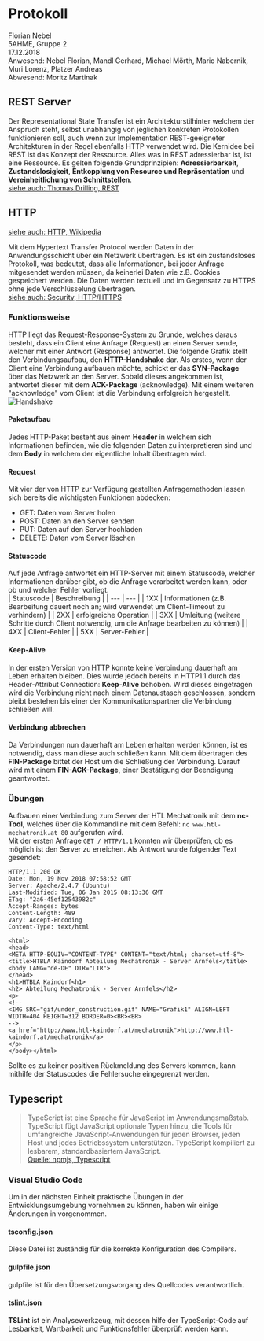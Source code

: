 # Protokoll
Florian Nebel  
5AHME, Gruppe 2  
17.12.2018  
Anwesend: Nebel Florian, Mandl Gerhard, Michael Mörth, Mario Nabernik, Muri Lorenz, Platzer Andreas  
Abwesend: Moritz Martinak  

## REST Server  
Der Representational State Transfer ist ein Architekturstilhinter welchem der Anspruch steht, 
selbst unabhängig von jeglichen konkreten Protokollen funktionieren soll, auch wenn zur Implementation REST-geeigneter
Architekturen in der Regel ebenfalls HTTP verwendet wird. Die Kernidee bei REST ist das Konzept der Ressource. 
Alles was in REST adressierbar ist, ist eine Ressource. Es gelten folgende Grundprinzipien: **Adressierbarkeit**, **Zustandslosigkeit**, 
**Entkopplung von Resource und Repräsentation** und **Vereinheitlichung von Schnittstellen**.  
[siehe auch: Thomas Drilling, REST](https://www.dev-insider.de/konzept-aufbau-und-funktionsweise-von-rest-a-603152/)  

## HTTP
[siehe auch: HTTP, Wikipedia](https://de.wikipedia.org/wiki/Hypertext_Transfer_Protocol)  
  
Mit dem Hypertext Transfer Protocol werden Daten in der Anwendungsschicht über ein Netzwerk übertragen. Es ist ein zustandsloses 
Protokoll, was bedeutet, dass alle Informationen, bei jeder Anfrage mitgesendet werden müssen, da keinerlei Daten wie z.B. Cookies 
gespeichert werden. Die Daten werden textuell und im Gegensatz zu HTTPS ohne jede Verschlüsselung übertragen.  
[siehe auch: Security, HTTP/HTTPS](https://lms.at/dotlrn/classes/digi/610437.5AHME_AIIT.18_19/xolrn/519DFD18ACBBB.symlink?resource_id=0-305198065&m=view#106003071)    

### Funktionsweise
HTTP liegt das Request-Response-System zu Grunde, welches daraus besteht, dass ein Client eine Anfrage (Request) an einen Server sende,
welcher mit einer Antwort (Response) antwortet. Die folgende Grafik stellt den Verbindungsaufbau, den **HTTP-Handshake** dar. 
Als erstes, wenn der Client eine Verbindung aufbauen möchte, schickt er das **SYN-Package** über das Netzwerk an den Server. Sobald 
dieses angekommen ist, antwortet dieser mit dem **ACK-Package** (acknowledge). Mit einem weiteren "acknowledge" vom Client ist die 
Verbindung erfolgreich hergestellt.  
![Handshake](https://github.com/HTLMechatronics/m14-la1-sx/blob/nebflm14/nebflm14/Handshake.png)  

#### Paketaufbau
Jedes HTTP-Paket besteht aus einem **Header** in welchem sich Informationen befinden, wie die folgenden Daten zu interpretieren sind 
und dem **Body** in welchem der eigentliche Inhalt übertragen wird.

#### Request
Mit vier der von HTTP zur Verfügung gestellten Anfragemethoden lassen sich bereits die wichtigsten Funktionen abdecken:  
* GET: Daten vom Server holen  
* POST: Daten an den Server senden
* PUT: Daten auf den Server hochladen  
* DELETE: Daten vom Server löschen  

#### Statuscode
Auf jede Anfrage antwortet ein HTTP-Server mit einem Statuscode, welcher Informationen darüber gibt, ob die Anfrage verarbeitet werden 
kann, oder ob und welcher Fehler vorliegt.  
| Statuscode | Beschreibung |
| --- | --- |
| 1XX | Informationen (z.B. Bearbeitung dauert noch an; wird verwendet um Client-Timeout zu verhindern) |
| 2XX | erfolgreiche Operation |
| 3XX | Umleitung (weitere Schritte durch Client notwendig, um die Anfrage bearbeiten zu können) |
| 4XX | Client-Fehler |
| 5XX | Server-Fehler |

#### Keep-Alive
In der ersten Version von HTTP konnte keine Verbindung dauerhaft am Leben erhalten bleiben. Dies wurde jedoch bereits in HTTP1.1 
durch das Header-Attribut Connection: **Keep-Alive** behoben. Wird dieses eingetragen wird die Verbindung nicht nach einem Datenaustasch 
geschlossen, sondern bleibt bestehen bis einer der Kommunikationspartner die Verbindung schließen will.

#### Verbindung abbrechen
Da Verbindungen nun dauerhaft am Leben erhalten werden können, ist es notwendig, dass man diese auch schließen kann. Mit dem übertragen des **FIN-Package** 
bittet der Host um die Schließung der Verbindung. Darauf wird mit einem **FIN-ACK-Package**, einer Bestätigung der Beendigung geantwortet.  

### Übungen
Aufbauen einer Verbindung zum Server der HTL Mechatronik mit dem **nc-Tool**, welches über die Kommandline mit dem Befehl: `nc www.htl-mechatronik.at 80` aufgerufen wird.  
Mit der ersten Anfrage `GET / HTTP/1.1` konnten wir überprüfen, ob es möglich ist den Server zu erreichen.
Als Antwort wurde folgender Text gesendet:
```
HTTP/1.1 200 OK
Date: Mon, 19 Nov 2018 07:58:52 GMT
Server: Apache/2.4.7 (Ubuntu)
Last-Modified: Tue, 06 Jan 2015 08:13:36 GMT
ETag: "2a6-45ef12543982c"
Accept-Ranges: bytes
Content-Length: 489
Vary: Accept-Encoding
Content-Type: text/html

<html>
<head>
<META HTTP-EQUIV="CONTENT-TYPE" CONTENT="text/html; charset=utf-8">
<title>HTBLA Kaindorf Abteilung Mechatronik - Server Arnfels</title>
<body LANG="de-DE" DIR="LTR">
</head>
<h1>HTBLA Kaindorf<h1>
<h2> Abteilung Mechatronik - Server Arnfels</h2>
<p>
<!--
<IMG SRC="gif/under_construction.gif" NAME="Grafik1" ALIGN=LEFT WIDTH=404 HEIGHT=312 BORDER=0><BR><BR>
-->
<a href="http://www.htl-kaindorf.at/mechatronik">http://www.htl-kaindorf.at/mechatronik</a>
</p>
</body></html>
```

Sollte es zu keiner positiven Rückmeldung des Servers kommen, kann mithilfe der Statuscodes die Fehlersuche eingegrenzt werden.  
## Typescript
>TypeScript ist eine Sprache für JavaScript im Anwendungsmaßstab. TypeScript fügt JavaScript optionale Typen hinzu, 
die Tools für umfangreiche JavaScript-Anwendungen für jeden Browser, jeden Host und jedes Betriebssystem unterstützen. 
TypeScript kompiliert zu lesbarem, standardbasiertem JavaScript.  
[Quelle: npmjs, Typescript](https://www.npmjs.com/package/typescript)

### Visual Studio Code
Um in der nächsten Einheit praktische Übungen in der Entwicklungsumgebung vornehmen zu können, haben wir einige Änderungen 
in vorgenommen.

#### tsconfig.json
Diese Datei ist zuständig für die korrekte Konfiguration des Compilers.

#### gulpfile.json
gulpfile ist für den Übersetzungsvorgang des Quellcodes verantwortlich.

#### tslint.json
**TSLint** ist ein Analysewerkzeug, mit dessen hilfe der TypeScript-Code auf Lesbarkeit, Wartbarkeit und Funktionsfehler überprüft werden kann.


